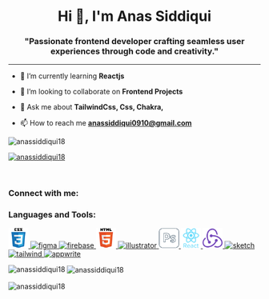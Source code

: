 <h1 align="center">Hi 👋, I'm Anas Siddiqui</h1>
<h3 align="center">"Passionate frontend developer crafting seamless user experiences through code and creativity."</h3>
<hr/>

- 🌱 I’m currently learning **Reactjs**

- 👯 I’m looking to collaborate on **Frontend Projects**

- 💬 Ask me about **TailwindCss, Css, Chakra,**

- 📫 How to reach me **anassiddiqui0910@gmail.com**


<p align="left"> <img src="https://komarev.com/ghpvc/?username=anassiddiqui18&label=Profile%20views&color=0e75b6&style=flat" alt="anassiddiqui18" /> </p>

<p align="left"> <a href="https://github.com/ryo-ma/github-profile-trophy"><img src="https://github-profile-trophy.vercel.app/?username=anassiddiqui18" alt="anassiddiqui18" /></a> </p>

<p align="left"> <a href="https://twitter.com/" target="blank"><img src="https://img.shields.io/twitter/follow/?logo=twitter&style=for-the-badge" alt="" /></a> </p>



<h3 align="left">Connect with me:</h3>
<p align="left">
</p>

<h3 align="left">Languages and Tools:</h3>
<p align="left"> <a href="https://www.w3schools.com/css/" target="_blank" rel="noreferrer"> <img src="https://raw.githubusercontent.com/devicons/devicon/master/icons/css3/css3-original-wordmark.svg" alt="css3" width="40" height="40"/> </a> <a href="https://www.figma.com/" target="_blank" rel="noreferrer"> <img src="https://www.vectorlogo.zone/logos/figma/figma-icon.svg" alt="figma" width="40" height="40"/> </a> <a href="https://firebase.google.com/" target="_blank" rel="noreferrer"> <img src="https://www.vectorlogo.zone/logos/firebase/firebase-icon.svg" alt="firebase" width="40" height="40"/> </a> <a href="https://www.w3.org/html/" target="_blank" rel="noreferrer"> <img src="https://raw.githubusercontent.com/devicons/devicon/master/icons/html5/html5-original-wordmark.svg" alt="html5" width="40" height="40"/> </a> <a href="https://www.adobe.com/in/products/illustrator.html" target="_blank" rel="noreferrer"> <img src="https://www.vectorlogo.zone/logos/adobe_illustrator/adobe_illustrator-icon.svg" alt="illustrator" width="40" height="40"/> </a> <a href="https://www.photoshop.com/en" target="_blank" rel="noreferrer"> <img src="https://raw.githubusercontent.com/devicons/devicon/master/icons/photoshop/photoshop-line.svg" alt="photoshop" width="40" height="40"/> </a> <a href="https://reactjs.org/" target="_blank" rel="noreferrer"> <img src="https://raw.githubusercontent.com/devicons/devicon/master/icons/react/react-original-wordmark.svg" alt="react" width="40" height="40"/> </a> <a href="https://redux.js.org" target="_blank" rel="noreferrer"> <img src="https://raw.githubusercontent.com/devicons/devicon/master/icons/redux/redux-original.svg" alt="redux" width="40" height="40"/> </a> <a href="https://www.sketch.com/" target="_blank" rel="noreferrer"> <img src="https://www.vectorlogo.zone/logos/sketchapp/sketchapp-icon.svg" alt="sketch" width="40" height="40"/> </a> <a href="https://tailwindcss.com/" target="_blank" rel="noreferrer"> <img src="https://www.vectorlogo.zone/logos/tailwindcss/tailwindcss-icon.svg" alt="tailwind" width="40" height="40"/> </a> 
<a href="https://appwrite.io/" target="_blank" rel="noreferrer"> <img src="https://www.vectorlogo.zone/logos/appwrite/appwrite-icon.svg" alt="appwrite" width="40" height="40"/> </a>


<p><img align="left" src="https://github-readme-stats.vercel.app/api/top-langs?username=anassiddiqui18&show_icons=true&locale=en&layout=compact" alt="anassiddiqui18" /></p>

<p>&nbsp;<img align="center" src="https://github-readme-stats.vercel.app/api?username=anassiddiqui18&show_icons=true&locale=en" alt="anassiddiqui18" /></p>

<p><img align="center" src="https://github-readme-streak-stats.herokuapp.com/?user=anassiddiqui18&" alt="anassiddiqui18" /></p>
